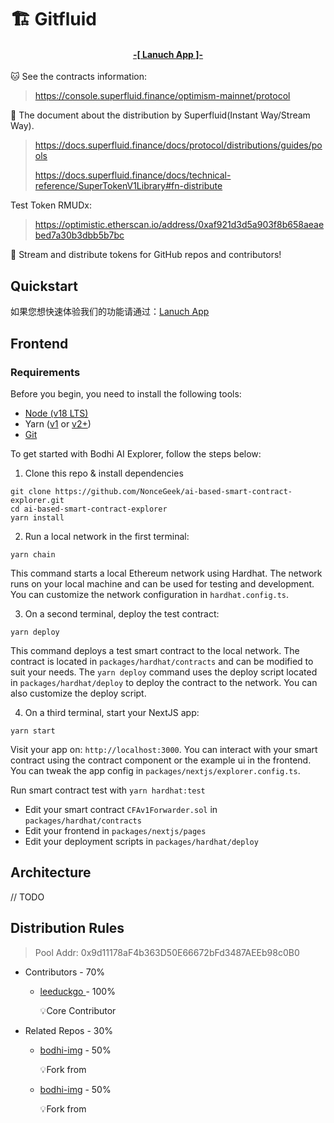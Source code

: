 # 🏗 Gitfluid

<h4 align="center">
  <a href="https://bodhi-img.vercel.app"> -[ Lanuch App ]- </a>
</h4>

🐱 See the contracts information:

> https://console.superfluid.finance/optimism-mainnet/protocol

🐒 The document about the distribution by Superfluid(Instant Way/Stream Way).

> https://docs.superfluid.finance/docs/protocol/distributions/guides/pools
>
> https://docs.superfluid.finance/docs/technical-reference/SuperTokenV1Library#fn-distribute

Test Token RMUDx: 

> https://optimistic.etherscan.io/address/0xaf921d3d5a903f8b658aeaebed7a30b3dbb5b7bc

🐆 Stream and distribute tokens for GitHub repos and contributors! 

## Quickstart

如果您想快速体验我们的功能请通过：<a href="https://bodhi-img.vercel.app">Lanuch App</a>

## Frontend
### Requirements

Before you begin, you need to install the following tools:

- [Node (v18 LTS)](https://nodejs.org/en/download/)
- Yarn ([v1](https://classic.yarnpkg.com/en/docs/install/) or [v2+](https://yarnpkg.com/getting-started/install))
- [Git](https://git-scm.com/downloads)

To get started with Bodhi AI Explorer, follow the steps below:

1. Clone this repo & install dependencies

```
git clone https://github.com/NonceGeek/ai-based-smart-contract-explorer.git
cd ai-based-smart-contract-explorer
yarn install
```

2. Run a local network in the first terminal:

```
yarn chain
```

This command starts a local Ethereum network using Hardhat. The network runs on your local machine and can be used for testing and development. You can customize the network configuration in `hardhat.config.ts`.

3. On a second terminal, deploy the test contract:

```
yarn deploy
```

This command deploys a test smart contract to the local network. The contract is located in `packages/hardhat/contracts` and can be modified to suit your needs. The `yarn deploy` command uses the deploy script located in `packages/hardhat/deploy` to deploy the contract to the network. You can also customize the deploy script.

4. On a third terminal, start your NextJS app:

```
yarn start
```

Visit your app on: `http://localhost:3000`. You can interact with your smart contract using the contract component or the example ui in the frontend. You can tweak the app config in `packages/nextjs/explorer.config.ts`.

Run smart contract test with `yarn hardhat:test`

- Edit your smart contract `CFAv1Forwarder.sol` in `packages/hardhat/contracts`
- Edit your frontend in `packages/nextjs/pages`
- Edit your deployment scripts in `packages/hardhat/deploy`


## Architecture

// TODO

## Distribution Rules

> Pool Addr: 0x9d11178aF4b363D50E66672bFd3487AEEb98c0B0

* Contributors - 70%

  * [leeduckgo ](https://github.com/leeduckgo) - 100%

    💡Core Contributor

* Related Repos - 30%

  * [bodhi-img](https://github.com/rootMUD/bodhi-img) - 50%

    💡Fork from
    
  * [bodhi-img](https://github.com/rootMUD/bodhi-img) - 50%
 
    💡Fork from


